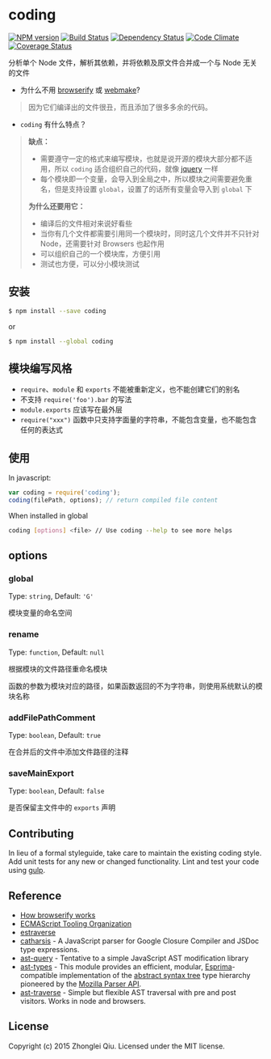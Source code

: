 # coding 
[![NPM version][npm-image]][npm-url] [![Build Status][travis-image]][travis-url] [![Dependency Status][daviddm-url]][daviddm-image] [![Code Climate][climate-image]][climate-url] [![Coverage Status][coveralls-image]][coveralls-url]

分析单个 Node 文件，解析其依赖，并将依赖及原文件合并成一个与 Node 无关的文件

* 为什么不用 [browserify](http://browserify.org/) 或 [webmake](https://github.com/medikoo/modules-webmake)?

> 因为它们编译出的文件很丑，而且添加了很多多余的代码。
  
* `coding` 有什么特点？
  
> __缺点：__
>   
> * 需要遵守一定的格式来编写模块，也就是说开源的模块大部分都不适用，所以 `coding` 适合组织自己的代码，就像 [jquery](https://github.com/jquery/jquery) 一样
> * 每个模块即一个变量，会导入到全局之中，所以模块之间需要避免重名，但是支持设置 `global`，设置了的话所有变量会导入到 `global` 下
> 
> __为什么还要用它：__
> 
> * 编译后的文件相对来说好看些
> * 当你有几个文件都需要引用同一个模块时，同时这几个文件并不只针对 Node，还需要针对 Browsers 也起作用
> * 可以组织自己的一个模块库，方便引用
> * 测试也方便，可以分小模块测试


## 安装

```bash
$ npm install --save coding
```

or

```bash
$ npm install --global coding
```

## 模块编写风格

* `require`、`module` 和 `exports` 不能被重新定义，也不能创建它们的别名
* 不支持 `require('foo').bar` 的写法
* `module.exports` 应该写在最外层
* `require("xxx")` 函数中只支持字面量的字符串，不能包含变量，也不能包含任何的表达式


## 使用

In javascript:

```javascript
var coding = require('coding');
coding(filePath, options); // return compiled file content
```

When installed in global 

```bash
coding [options] <file> // Use coding --help to see more helps
```


## options

### global

Type: `string`, Default: `'G'`

模块变量的命名空间

### rename

Type: `function`, Default: `null`

根据模块的文件路径重命名模块

函数的参数为模块对应的路径，如果函数返回的不为字符串，则使用系统默认的模块名称

### addFilePathComment

Type: `boolean`, Default: `true`

在合并后的文件中添加文件路径的注释

### saveMainExport

Type: `boolean`, Default: `false`

是否保留主文件中的 `exports` 声明


## Contributing

In lieu of a formal styleguide, take care to maintain the existing coding style. Add unit tests for any new or changed functionality. Lint and test your code using [gulp](http://gulpjs.com/).


## Reference

* [How browserify works](http://benclinkinbeard.com/posts/how-browserify-works/)
* [ECMAScript Tooling Organization](https://github.com/estools)
* [estraverse](https://github.com/estools/estraverse)
* [catharsis](https://github.com/hegemonic/catharsis) - A JavaScript parser for Google Closure Compiler and JSDoc type expressions.
* [ast-query](https://github.com/SBoudrias/AST-query) - Tentative to a simple JavaScript AST modification library
* [ast-types](https://github.com/benjamn/ast-types) - This module provides an efficient, modular, [Esprima](https://github.com/ariya/esprima)-compatible implementation of the [abstract syntax tree](http://en.wikipedia.org/wiki/Abstract_syntax_tree) type hierarchy pioneered by the [Mozilla Parser API](https://developer.mozilla.org/en-US/docs/SpiderMonkey/Parser_API).
* [ast-traverse](https://github.com/olov/ast-traverse) - Simple but flexible AST traversal with pre and post visitors. Works in node and browsers.



## License

Copyright (c) 2015 Zhonglei Qiu. Licensed under the MIT license.


[climate-url]: https://codeclimate.com/github/qiu8310/coding
[climate-image]: https://codeclimate.com/github/qiu8310/coding/badges/gpa.svg
[npm-url]: https://npmjs.org/package/coding
[npm-image]: https://badge.fury.io/js/coding.svg
[travis-url]: https://travis-ci.org/qiu8310/coding
[travis-image]: https://travis-ci.org/qiu8310/coding.svg?branch=master
[daviddm-url]: https://david-dm.org/qiu8310/coding.svg?theme=shields.io
[daviddm-image]: https://david-dm.org/qiu8310/coding
[coveralls-url]: https://coveralls.io/r/qiu8310/coding
[coveralls-image]: https://coveralls.io/repos/qiu8310/coding/badge.png
